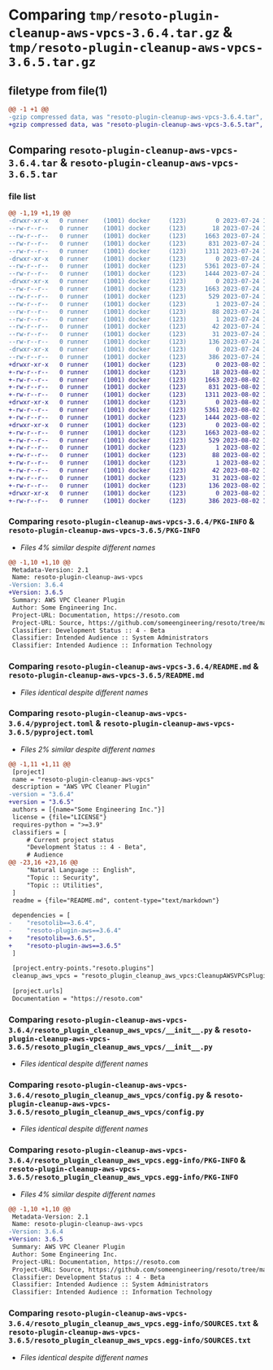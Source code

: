 # Comparing `tmp/resoto-plugin-cleanup-aws-vpcs-3.6.4.tar.gz` & `tmp/resoto-plugin-cleanup-aws-vpcs-3.6.5.tar.gz`

## filetype from file(1)

```diff
@@ -1 +1 @@
-gzip compressed data, was "resoto-plugin-cleanup-aws-vpcs-3.6.4.tar", last modified: Mon Jul 24 18:31:05 2023, max compression
+gzip compressed data, was "resoto-plugin-cleanup-aws-vpcs-3.6.5.tar", last modified: Wed Aug  2 19:27:13 2023, max compression
```

## Comparing `resoto-plugin-cleanup-aws-vpcs-3.6.4.tar` & `resoto-plugin-cleanup-aws-vpcs-3.6.5.tar`

### file list

```diff
@@ -1,19 +1,19 @@
-drwxr-xr-x   0 runner    (1001) docker     (123)        0 2023-07-24 18:31:05.515128 resoto-plugin-cleanup-aws-vpcs-3.6.4/
--rw-r--r--   0 runner    (1001) docker     (123)       18 2023-07-24 18:25:34.000000 resoto-plugin-cleanup-aws-vpcs-3.6.4/MANIFEST.in
--rw-r--r--   0 runner    (1001) docker     (123)     1663 2023-07-24 18:31:05.515128 resoto-plugin-cleanup-aws-vpcs-3.6.4/PKG-INFO
--rw-r--r--   0 runner    (1001) docker     (123)      831 2023-07-24 18:25:34.000000 resoto-plugin-cleanup-aws-vpcs-3.6.4/README.md
--rw-r--r--   0 runner    (1001) docker     (123)     1311 2023-07-24 18:25:34.000000 resoto-plugin-cleanup-aws-vpcs-3.6.4/pyproject.toml
-drwxr-xr-x   0 runner    (1001) docker     (123)        0 2023-07-24 18:31:05.511128 resoto-plugin-cleanup-aws-vpcs-3.6.4/resoto_plugin_cleanup_aws_vpcs/
--rw-r--r--   0 runner    (1001) docker     (123)     5361 2023-07-24 18:25:34.000000 resoto-plugin-cleanup-aws-vpcs-3.6.4/resoto_plugin_cleanup_aws_vpcs/__init__.py
--rw-r--r--   0 runner    (1001) docker     (123)     1444 2023-07-24 18:25:34.000000 resoto-plugin-cleanup-aws-vpcs-3.6.4/resoto_plugin_cleanup_aws_vpcs/config.py
-drwxr-xr-x   0 runner    (1001) docker     (123)        0 2023-07-24 18:31:05.511128 resoto-plugin-cleanup-aws-vpcs-3.6.4/resoto_plugin_cleanup_aws_vpcs.egg-info/
--rw-r--r--   0 runner    (1001) docker     (123)     1663 2023-07-24 18:31:05.000000 resoto-plugin-cleanup-aws-vpcs-3.6.4/resoto_plugin_cleanup_aws_vpcs.egg-info/PKG-INFO
--rw-r--r--   0 runner    (1001) docker     (123)      529 2023-07-24 18:31:05.000000 resoto-plugin-cleanup-aws-vpcs-3.6.4/resoto_plugin_cleanup_aws_vpcs.egg-info/SOURCES.txt
--rw-r--r--   0 runner    (1001) docker     (123)        1 2023-07-24 18:31:05.000000 resoto-plugin-cleanup-aws-vpcs-3.6.4/resoto_plugin_cleanup_aws_vpcs.egg-info/dependency_links.txt
--rw-r--r--   0 runner    (1001) docker     (123)       88 2023-07-24 18:31:05.000000 resoto-plugin-cleanup-aws-vpcs-3.6.4/resoto_plugin_cleanup_aws_vpcs.egg-info/entry_points.txt
--rw-r--r--   0 runner    (1001) docker     (123)        1 2023-07-24 18:27:46.000000 resoto-plugin-cleanup-aws-vpcs-3.6.4/resoto_plugin_cleanup_aws_vpcs.egg-info/not-zip-safe
--rw-r--r--   0 runner    (1001) docker     (123)       42 2023-07-24 18:31:05.000000 resoto-plugin-cleanup-aws-vpcs-3.6.4/resoto_plugin_cleanup_aws_vpcs.egg-info/requires.txt
--rw-r--r--   0 runner    (1001) docker     (123)       31 2023-07-24 18:31:05.000000 resoto-plugin-cleanup-aws-vpcs-3.6.4/resoto_plugin_cleanup_aws_vpcs.egg-info/top_level.txt
--rw-r--r--   0 runner    (1001) docker     (123)      136 2023-07-24 18:31:05.515128 resoto-plugin-cleanup-aws-vpcs-3.6.4/setup.cfg
-drwxr-xr-x   0 runner    (1001) docker     (123)        0 2023-07-24 18:31:05.515128 resoto-plugin-cleanup-aws-vpcs-3.6.4/test/
--rw-r--r--   0 runner    (1001) docker     (123)      386 2023-07-24 18:25:34.000000 resoto-plugin-cleanup-aws-vpcs-3.6.4/test/test_config.py
+drwxr-xr-x   0 runner    (1001) docker     (123)        0 2023-08-02 19:27:13.218498 resoto-plugin-cleanup-aws-vpcs-3.6.5/
+-rw-r--r--   0 runner    (1001) docker     (123)       18 2023-08-02 19:22:03.000000 resoto-plugin-cleanup-aws-vpcs-3.6.5/MANIFEST.in
+-rw-r--r--   0 runner    (1001) docker     (123)     1663 2023-08-02 19:27:13.218498 resoto-plugin-cleanup-aws-vpcs-3.6.5/PKG-INFO
+-rw-r--r--   0 runner    (1001) docker     (123)      831 2023-08-02 19:22:03.000000 resoto-plugin-cleanup-aws-vpcs-3.6.5/README.md
+-rw-r--r--   0 runner    (1001) docker     (123)     1311 2023-08-02 19:22:03.000000 resoto-plugin-cleanup-aws-vpcs-3.6.5/pyproject.toml
+drwxr-xr-x   0 runner    (1001) docker     (123)        0 2023-08-02 19:27:13.214498 resoto-plugin-cleanup-aws-vpcs-3.6.5/resoto_plugin_cleanup_aws_vpcs/
+-rw-r--r--   0 runner    (1001) docker     (123)     5361 2023-08-02 19:22:03.000000 resoto-plugin-cleanup-aws-vpcs-3.6.5/resoto_plugin_cleanup_aws_vpcs/__init__.py
+-rw-r--r--   0 runner    (1001) docker     (123)     1444 2023-08-02 19:22:03.000000 resoto-plugin-cleanup-aws-vpcs-3.6.5/resoto_plugin_cleanup_aws_vpcs/config.py
+drwxr-xr-x   0 runner    (1001) docker     (123)        0 2023-08-02 19:27:13.218498 resoto-plugin-cleanup-aws-vpcs-3.6.5/resoto_plugin_cleanup_aws_vpcs.egg-info/
+-rw-r--r--   0 runner    (1001) docker     (123)     1663 2023-08-02 19:27:13.000000 resoto-plugin-cleanup-aws-vpcs-3.6.5/resoto_plugin_cleanup_aws_vpcs.egg-info/PKG-INFO
+-rw-r--r--   0 runner    (1001) docker     (123)      529 2023-08-02 19:27:13.000000 resoto-plugin-cleanup-aws-vpcs-3.6.5/resoto_plugin_cleanup_aws_vpcs.egg-info/SOURCES.txt
+-rw-r--r--   0 runner    (1001) docker     (123)        1 2023-08-02 19:27:13.000000 resoto-plugin-cleanup-aws-vpcs-3.6.5/resoto_plugin_cleanup_aws_vpcs.egg-info/dependency_links.txt
+-rw-r--r--   0 runner    (1001) docker     (123)       88 2023-08-02 19:27:13.000000 resoto-plugin-cleanup-aws-vpcs-3.6.5/resoto_plugin_cleanup_aws_vpcs.egg-info/entry_points.txt
+-rw-r--r--   0 runner    (1001) docker     (123)        1 2023-08-02 19:24:07.000000 resoto-plugin-cleanup-aws-vpcs-3.6.5/resoto_plugin_cleanup_aws_vpcs.egg-info/not-zip-safe
+-rw-r--r--   0 runner    (1001) docker     (123)       42 2023-08-02 19:27:13.000000 resoto-plugin-cleanup-aws-vpcs-3.6.5/resoto_plugin_cleanup_aws_vpcs.egg-info/requires.txt
+-rw-r--r--   0 runner    (1001) docker     (123)       31 2023-08-02 19:27:13.000000 resoto-plugin-cleanup-aws-vpcs-3.6.5/resoto_plugin_cleanup_aws_vpcs.egg-info/top_level.txt
+-rw-r--r--   0 runner    (1001) docker     (123)      136 2023-08-02 19:27:13.218498 resoto-plugin-cleanup-aws-vpcs-3.6.5/setup.cfg
+drwxr-xr-x   0 runner    (1001) docker     (123)        0 2023-08-02 19:27:13.218498 resoto-plugin-cleanup-aws-vpcs-3.6.5/test/
+-rw-r--r--   0 runner    (1001) docker     (123)      386 2023-08-02 19:22:03.000000 resoto-plugin-cleanup-aws-vpcs-3.6.5/test/test_config.py
```

### Comparing `resoto-plugin-cleanup-aws-vpcs-3.6.4/PKG-INFO` & `resoto-plugin-cleanup-aws-vpcs-3.6.5/PKG-INFO`

 * *Files 4% similar despite different names*

```diff
@@ -1,10 +1,10 @@
 Metadata-Version: 2.1
 Name: resoto-plugin-cleanup-aws-vpcs
-Version: 3.6.4
+Version: 3.6.5
 Summary: AWS VPC Cleaner Plugin
 Author: Some Engineering Inc.
 Project-URL: Documentation, https://resoto.com
 Project-URL: Source, https://github.com/someengineering/resoto/tree/main/plugins/cleanup_aws_vpcs
 Classifier: Development Status :: 4 - Beta
 Classifier: Intended Audience :: System Administrators
 Classifier: Intended Audience :: Information Technology
```

### Comparing `resoto-plugin-cleanup-aws-vpcs-3.6.4/README.md` & `resoto-plugin-cleanup-aws-vpcs-3.6.5/README.md`

 * *Files identical despite different names*

### Comparing `resoto-plugin-cleanup-aws-vpcs-3.6.4/pyproject.toml` & `resoto-plugin-cleanup-aws-vpcs-3.6.5/pyproject.toml`

 * *Files 2% similar despite different names*

```diff
@@ -1,11 +1,11 @@
 [project]
 name = "resoto-plugin-cleanup-aws-vpcs"
 description = "AWS VPC Cleaner Plugin"
-version = "3.6.4"
+version = "3.6.5"
 authors = [{name="Some Engineering Inc."}]
 license = {file="LICENSE"}
 requires-python = ">=3.9"
 classifiers = [
     # Current project status
     "Development Status :: 4 - Beta",
     # Audience
@@ -23,16 +23,16 @@
     "Natural Language :: English",
     "Topic :: Security",
     "Topic :: Utilities",
 ]
 readme = {file="README.md", content-type="text/markdown"}
 
 dependencies = [
-    "resotolib==3.6.4",
-    "resoto-plugin-aws==3.6.4"
+    "resotolib==3.6.5",
+    "resoto-plugin-aws==3.6.5"
 ]
 
 [project.entry-points."resoto.plugins"]
 cleanup_aws_vpcs = "resoto_plugin_cleanup_aws_vpcs:CleanupAWSVPCsPlugin"
 
 [project.urls]
 Documentation = "https://resoto.com"
```

### Comparing `resoto-plugin-cleanup-aws-vpcs-3.6.4/resoto_plugin_cleanup_aws_vpcs/__init__.py` & `resoto-plugin-cleanup-aws-vpcs-3.6.5/resoto_plugin_cleanup_aws_vpcs/__init__.py`

 * *Files identical despite different names*

### Comparing `resoto-plugin-cleanup-aws-vpcs-3.6.4/resoto_plugin_cleanup_aws_vpcs/config.py` & `resoto-plugin-cleanup-aws-vpcs-3.6.5/resoto_plugin_cleanup_aws_vpcs/config.py`

 * *Files identical despite different names*

### Comparing `resoto-plugin-cleanup-aws-vpcs-3.6.4/resoto_plugin_cleanup_aws_vpcs.egg-info/PKG-INFO` & `resoto-plugin-cleanup-aws-vpcs-3.6.5/resoto_plugin_cleanup_aws_vpcs.egg-info/PKG-INFO`

 * *Files 4% similar despite different names*

```diff
@@ -1,10 +1,10 @@
 Metadata-Version: 2.1
 Name: resoto-plugin-cleanup-aws-vpcs
-Version: 3.6.4
+Version: 3.6.5
 Summary: AWS VPC Cleaner Plugin
 Author: Some Engineering Inc.
 Project-URL: Documentation, https://resoto.com
 Project-URL: Source, https://github.com/someengineering/resoto/tree/main/plugins/cleanup_aws_vpcs
 Classifier: Development Status :: 4 - Beta
 Classifier: Intended Audience :: System Administrators
 Classifier: Intended Audience :: Information Technology
```

### Comparing `resoto-plugin-cleanup-aws-vpcs-3.6.4/resoto_plugin_cleanup_aws_vpcs.egg-info/SOURCES.txt` & `resoto-plugin-cleanup-aws-vpcs-3.6.5/resoto_plugin_cleanup_aws_vpcs.egg-info/SOURCES.txt`

 * *Files identical despite different names*

